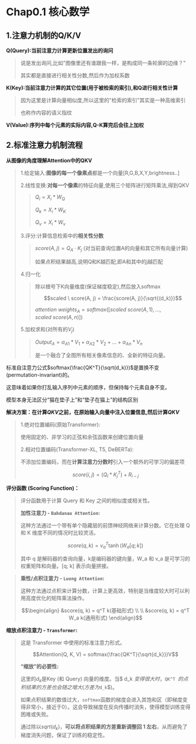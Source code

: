 # Chap0.1 核心数学

## 1.注意力机制的Q/K/V

**Q(Query):当前注意力计算更新位置发出的询问**

>   说是发出询问,比如"图像里还有谁跟我一样，是构成同一条轮廓的边缘？"
>
>   其实都是直接进行相关性分数,然后作为加权系数

**K(Key):当前注意力计算的其它位置(用于被检索的索引),和Q进行相关性计算**

>   因为这里是计算向量相似度,所以这里的"检索的索引"其实是一种高维索引
>
>   也称作内容的语义指纹

**V(Value):序列中每个元素的实际内容,Q-K算完后会往上加权**

## 2.标准注意力机制流程

**从图像的角度理解Attention中的QKV**

>   1.给定输入:**图像的每一个像素点**都是一个向量[R,G,B,X,Y,brightness..]
>
>   2.线性变换:**对每一个像素**的特征向量,使用三个矩阵进行矩阵乘法,得到QKV
>
>   >$Q_i = X_i * W_Q$
>   >
>   >$Q_k = X_i * W_K$
>   >
>   >$Q_v = X_i * W_v$
>
>   3.评分:计算信息检索中的**相关性分数**
>
>   >   $score(A,j) = Q_A \cdot K_j$ (对当前查询位置A的向量和其它所有向量计算)
>   >
>   >   如果点积结果越高,说明Q和K越匹配,即A和其中的j越匹配
>
>   4.归一化
>
>   >   除以根号下K向量维度(保证梯度稳定),然后放入softmax
>   >
>   >   ```math
>   >   scaled \ score(A, j) = \frac{score(A, j)}{\sqrt{(d_k)}}
>   >   ```
>   >
>   >   $attention \ weights_A = softmax([scaled \ score(A,1), ..., scaled \ score(A,n)])$
>
>   5.加权求和(对所有的$V_j$)
>
>   >   $Output_A = α_{A1} * V_1 + α_{A2} * V_2 + ... + α_{An} * V_n$
>   >
>   >   是一个融合了全图所有相关像素信息的、全新的特征向量。

标准自注意力公式$`softmax(\frac{QK^T}{\sqrt(d_k)})`$是置换不变 (permutation-invariant)的。

这意味着如果你打乱输入序列中元素的顺序，但保持每个元素自身不变。

模型本身无法区分“猫在垫子上”和“垫子在猫上”的结构区别

**解决方案：在计算$`QKV`$之前，在原始输入向量中注入位置信息,然后计算$`QKV`$**

>   1.绝对位置编码(原始Transformer):
>
>   使用固定的、非学习的正弦和余弦函数来创建位置向量
>
>   2.相对位置编码(Transformer-XL, T5, DeBERTa):
>
>   不添加位置编码，而在**计算注意力分数时**引入一个额外的可学习的偏差项
>
>   ```math
>   score(i, j) = (Q_i * K_j^T) + R_{i-j}
>   ```

**评分函数 (Scoring Function)：**

>评分函数用于计算 Query 和 Key 之间的相似度或相关性。
>
>**加性注意力 - `Bahdanau Attention`:**
>
>这种方法通过一个带有单个隐藏层的前馈神经网络来计算分数。它在处理 Q 和 K 维度不同的情况时比较灵活。
>
>```math
>score(q, k) = v_a^T \tanh(W_a[q; k])
>```
>
>
>其中 q 是解码器的查询向量，k是编码器的键向量，W_a 和 v_a 是可学习的权重矩阵和向量。[q; k] 表示向量拼接。

>**乘性/点积注意力 - `Luong Attention`:**
>
>这种方法通过点积来计算分数，计算上更高效，特别是当维度较大时可以利用高度优化的矩阵乘法操作。
>
>```math
>\begin{align}
>&score(q, k) = q^T k(基础形式)
>\\ \\
>&score(q, k) = q^T W_a k(通用形式)
>\end{align}
>```

**缩放点积注意力 - `Transformer`:**

>这是 Transformer 中使用的标准注意力形式。
>
>```math
>Attention(Q, K, V) = softmax(\frac{QK^T}{\sqrt{d_k}})V
>```
>
>**“缩放”的必要性:**
>
>这里的$`d_k`$是Key (和 Query) 向量的维度。当$ d_k $变得很大时，$`QK^T `$的点积结果的方差也会随之增大 (方差为$`d_k`$)。
>
>如果点积结果的数值过大，`softmax`函数的梯度会进入其饱和区（即梯度变得非常小，接近于0）。这会导致梯度在反向传播时消失，使得模型训练变得困难或失败。
>
>通过除以$`sqrt(d_k)`$，**可以将点积结果的方差重新调整回 1 左右**，从而避免了梯度消失问题，保证了训练的稳定性。